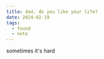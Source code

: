 ```yaml
---
title: dad, do you like your life?
date: 2024-02-19
tags:
  - found
  - note
---
```


sometimes it's hard
